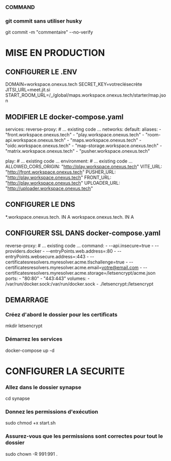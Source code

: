 ### COMMAND
### git commit sans utiliser husky
git commit -m "commentaire" --no-verify

# MISE EN PRODUCTION

## CONFIGURER LE .ENV
DOMAIN=workspace.onexus.tech
SECRET_KEY=votreclésecrète
JITSI_URL=meet.jit.si
START_ROOM_URL=/_/global/maps.workspace.onexus.tech/starter/map.json

## MODIFIER LE docker-compose.yaml
services:
  reverse-proxy:
    # ... existing code ...
    networks:
      default:
        aliases:
          - "front.workspace.onexus.tech"
          - "play.workspace.onexus.tech"
          - "room-api.workspace.onexus.tech"
          - "maps.workspace.onexus.tech"
          - "oidc.workspace.onexus.tech"
          - "map-storage.workspace.onexus.tech"
          - "matrix.workspace.onexus.tech"
          - "pusher.workspace.onexus.tech"

  play:
    # ... existing code ...
    environment:
      # ... existing code ...
      ALLOWED_CORS_ORIGIN: "http://play.workspace.onexus.tech"
      VITE_URL: "http://front.workspace.onexus.tech"
      PUSHER_URL: "http://play.workspace.onexus.tech"
      FRONT_URL: "http://play.workspace.onexus.tech"
      UPLOADER_URL: "http://uploader.workspace.onexus.tech"

## CONFIGURER LE DNS
*.workspace.onexus.tech.  IN  A  <votre-ip-vps>
workspace.onexus.tech.    IN  A  <votre-ip-vps>

## CONFIGURER SSL DANS docker-compose.yaml
  reverse-proxy:
    # ... existing code ...
    command:
      - --api.insecure=true
      - --providers.docker
      - --entryPoints.web.address=:80
      - --entryPoints.websecure.address=:443
      - --certificatesresolvers.myresolver.acme.tlschallenge=true
      - --certificatesresolvers.myresolver.acme.email=votre@email.com
      - --certificatesresolvers.myresolver.acme.storage=/letsencrypt/acme.json
    ports:
      - "80:80"
      - "443:443"
    volumes:
      - /var/run/docker.sock:/var/run/docker.sock
      - ./letsencrypt:/letsencrypt

## DEMARRAGE
### Créez d'abord le dossier pour les certificats
mkdir letsencrypt

### Démarrez les services
docker-compose up -d

<!-- Il se peut qu'il y ait des problèmes d'autorisation (synapse dans mon cas) -->
# CONFIGURER LA SECURITE
### Allez dans le dossier synapse
cd synapse

### Donnez les permissions d'exécution
sudo chmod +x start.sh

### Assurez-vous que les permissions sont correctes pour tout le dossier
sudo chown -R 991:991 .
